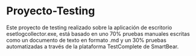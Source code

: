 # Proyecto-Testing

Este proyecto de testing realizado sobre la aplicación de escritorio esetlogcollector.exe, está basado en uno 70% pruebas manuales escritas como un documento de texto en formato .md y un 30% pruebas automatizadas a través de la plataforma TestComplete de SmartBear.




